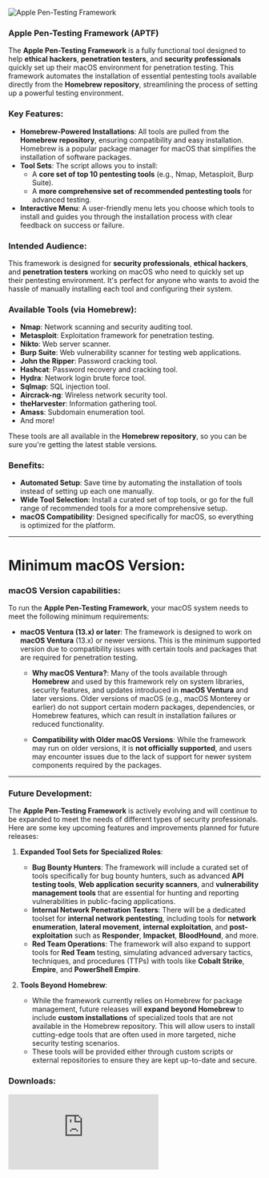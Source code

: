 ![Apple Pen-Testing Framework](https://i.ibb.co/GpqKkwj/image-removebg-preview.png)


### Apple Pen-Testing Framework (APTF)

The **Apple Pen-Testing Framework** is a fully functional tool designed to help **ethical hackers**, **penetration testers**, and **security professionals** quickly set up their macOS environment for penetration testing. This framework automates the installation of essential pentesting tools available directly from the **Homebrew repository**, streamlining the process of setting up a powerful testing environment.

### Key Features:
- **Homebrew-Powered Installations**: All tools are pulled from the **Homebrew repository**, ensuring compatibility and easy installation. Homebrew is a popular package manager for macOS that simplifies the installation of software packages.
- **Tool Sets**: The script allows you to install:
  - A **core set of top 10 pentesting tools** (e.g., Nmap, Metasploit, Burp Suite).
  - A **more comprehensive set of recommended pentesting tools** for advanced testing.
- **Interactive Menu**: A user-friendly menu lets you choose which tools to install and guides you through the installation process with clear feedback on success or failure.

### Intended Audience:
This framework is designed for **security professionals**, **ethical hackers**, and **penetration testers** working on macOS who need to quickly set up their pentesting environment. It's perfect for anyone who wants to avoid the hassle of manually installing each tool and configuring their system.

### Available Tools (via Homebrew):
- **Nmap**: Network scanning and security auditing tool.
- **Metasploit**: Exploitation framework for penetration testing.
- **Nikto**: Web server scanner.
- **Burp Suite**: Web vulnerability scanner for testing web applications.
- **John the Ripper**: Password cracking tool.
- **Hashcat**: Password recovery and cracking tool.
- **Hydra**: Network login brute force tool.
- **Sqlmap**: SQL injection tool.
- **Aircrack-ng**: Wireless network security tool.
- **theHarvester**: Information gathering tool.
- **Amass**: Subdomain enumeration tool.
- And more!

These tools are all available in the **Homebrew repository**, so you can be sure you're getting the latest stable versions.

### Benefits:
- **Automated Setup**: Save time by automating the installation of tools instead of setting up each one manually.
- **Wide Tool Selection**: Install a curated set of top tools, or go for the full range of recommended tools for a more comprehensive setup.
- **macOS Compatibility**: Designed specifically for macOS, so everything is optimized for the platform.

---

# Minimum macOS Version:


### macOS Version capabilities:
To run the **Apple Pen-Testing Framework**, your macOS system needs to meet the following minimum requirements:

- **macOS Ventura (13.x) or later**: The framework is designed to work on **macOS Ventura** (13.x) or newer versions. This is the minimum supported version due to compatibility issues with certain tools and packages that are required for penetration testing.

  - **Why macOS Ventura?**: Many of the tools available through **Homebrew** and used by this framework rely on system libraries, security features, and updates introduced in **macOS Ventura** and later versions. Older versions of macOS (e.g., macOS Monterey or earlier) do not support certain modern packages, dependencies, or Homebrew features, which can result in installation failures or reduced functionality.

  - **Compatibility with Older macOS Versions**: While the framework may run on older versions, it is **not officially supported**, and users may encounter issues due to the lack of support for newer system components required by the packages.
 
---

### Future Development:

The **Apple Pen-Testing Framework** is actively evolving and will continue to be expanded to meet the needs of different types of security professionals. Here are some key upcoming features and improvements planned for future releases:

1. **Expanded Tool Sets for Specialized Roles**:
   - **Bug Bounty Hunters**: The framework will include a curated set of tools specifically for bug bounty hunters, such as advanced **API testing tools**, **Web application security scanners**, and **vulnerability management tools** that are essential for hunting and reporting vulnerabilities in public-facing applications.
   - **Internal Network Penetration Testers**: There will be a dedicated toolset for **internal network pentesting**, including tools for **network enumeration**, **lateral movement**, **internal exploitation**, and **post-exploitation** such as **Responder**, **Impacket**, **BloodHound**, and more.
   - **Red Team Operations**: The framework will also expand to support tools for **Red Team** testing, simulating advanced adversary tactics, techniques, and procedures (TTPs) with tools like **Cobalt Strike**, **Empire**, and **PowerShell Empire**.

2. **Tools Beyond Homebrew**:
   - While the framework currently relies on Homebrew for package management, future releases will **expand beyond Homebrew** to include **custom installations** of specialized tools that are not available in the Homebrew repository. This will allow users to install cutting-edge tools that are often used in more targeted, niche security testing scenarios.
   - These tools will be provided either through custom scripts or external repositories to ensure they are kept up-to-date and secure.

### Downloads:

![APTF Download](https://github.com/d6fault/APTF/releases/download/Alpha/APTF.sh)

